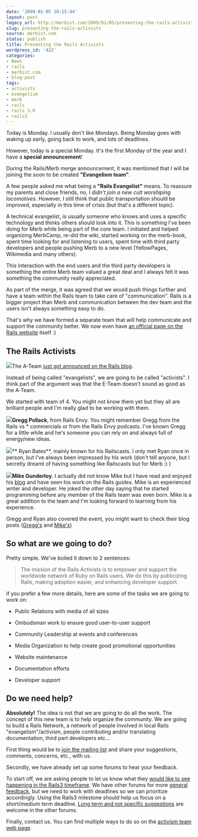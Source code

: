 ```yaml
---
date: '2009-01-05 10:15:44'
layout: post
legacy_url: http://merbist.com/2009/01/05/presenting-the-rails-activists/
slug: presenting-the-rails-activists
source: merbist.com
status: publish
title: Presenting the Rails Activists
wordpress_id: '422'
categories:
- News
- rails
- merbist.com
- blog-post
tags:
- activists
- evangelism
- merb
- rails
- rails 3.0
- rails3
---
```


Today is Monday. I usually don't like Mondays.
Being Monday goes with waking up early, going back to work, and lots of deadlines.

However, today is a special Monday. It's the first Monday of the year and I have a **special announcement**!

During the Rails/Merb merge announcement, it was mentioned that I will be joining the soon to be created **"Evangelism team"**.

A few people asked me what being a **"Rails Evangelist"** means. To reassure my parents and close friends, no, _I didn't join a new cult worshiping locomotives_. However, I still think that public transportation should be improved, especially in this time of crisis (but that's a different topic).

A technical evangelist, is usually someone who knows and uses a specific technology and thinks others should look into it. This is something I've been doing for Merb while being part of the core team. I initiated and helped organizing MerbCamp, re-did the wiki, started working on the merb-book, spent time looking for and listening to users, spent time with third party developers and people pushing Merb to a new level (YellowPages, Wikimedia and many others).

This interaction with the end users and the third party developers is something the entire Merb team valued a great deal and I always felt it was something the community really appreciated.

As part of the merge, it was agreed that we would push things further and have a team within the Rails team to take care of "communication". Rails is a bigger project than Merb and communication between the dev team and the users isn't always something easy to do.

That's why we have formed a separate team that will help communicate and support the community better. We now even have [an official page on the Rails website](http://rubyonrails.org/activists) itself :)


## The Rails Activists


[![](http://merbist.com/wp-content/uploads/2009/01/ateam-300x225.jpg)](http://merbist.com/wp-content/uploads/2009/01/ateam.jpg)The A-Team [just got announced on the Rails blog](http://weblog.rubyonrails.org/2009/1/5/announcing-the-rails-activists).

Instead of being called "evangelists", we are going to be called "activists". I think part of the argument was that the E-Team doesn't sound as good as the A-Team.

We started with team of 4. You might not know them yet but they all are brilliant people and I'm really glad to be working with them.

  

  

  


![](http://weblog.rubyonrails.com/assets/2009/1/4/gregg_pollack.png)**Gregg Pollack**, from Rails Envy. You might remember Gregg from the Rails vs * commercials or from the Rails Envy podcasts. I've known Gregg for a little while and he's someone you can rely on and always full of energy/new ideas.  

  


![](http://weblog.rubyonrails.com/assets/2009/1/4/ryan_bates.png)**
Ryan Bates**, mainly known for his Railscasts. I only met Ryan once in person, but I've always been impressed by his work (don't tell anyone, but I secretly dreamt of having something like Railscasts but for Merb :) )  

  


![](http://weblog.rubyonrails.com/assets/2009/1/4/mike_gunderloy.png)**Mike Gunderloy**. I actually did not know Mike but I have read and enjoyed his [blog](http://afreshcup.com/) and have seen his work on the Rails guides. Mike is an experienced writer and developer. He joked the other day saying that he started programming before any member of the Rails team was even born. Mike is a great addition to the team and I'm looking forward to learning from his experience.
  


Gregg and Ryan also covered the event, you might want to check their blog posts ([Gregg's](http://www.railsenvy.com/2009/1/5/the-rails-activist-team) and [Mike's](http://afreshcup.com/2009/01/05/announcing-the-rails-activists/))


## So what are we going to do?


Pretty simple. We've boiled it down to 2 sentences:


> The mission of the Rails Activists is to empower and support the worldwide network of Ruby on Rails users. We do this by publicizing Rails, making adoption easier, and enhancing developer support.


if you prefer a few more details, here are some of the tasks we are going to work on:



	
  * Public Relations with media of all sizes

	
  * Ombudsman work to ensure good user-to-user support

	
  * Community Leadership at events and conferences

	
  * Media Organization to help create good promotional opportunities

	
  * Website maintenance

	
  * Documentation efforts

	
  * Developer support




## Do we need help?


**Absolutely!** The idea is not that we are going to do all the work. The concept of this new team is to help organize the community. We are going to build a Rails Network, a network of people involved in local Rails "evangelism"/activism, people contributing and/or translating documentation, third part developers etc...

First thing would be to [join the mailing list](http://groups.google.com/group/rails-activism) and share your suggestions, comments, concerns, etc., with us.

Secondly, we have already set up some forums to hear your feedback.

To start off, we are asking people to let us know what they [would like to see happening in the Rails3 timeframe](http://rails.uservoice.com/).
We have other forums for more [general feedback](http://rails.uservoice.com/pages/general_feedback), but we need to work with deadlines so we can prioritize accordingly. Using the Rails3 milestone should help us focus on a short/medium term deadline. [Long term and not specific suggestions](http://rails.uservoice.com/pages/rails_future) are welcome in the other forums.

Finally, contact us. You can find multiple ways to do so on the [activism team web page](http://rubyonrails.org/activists).
